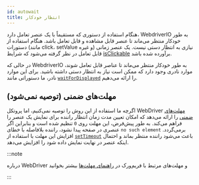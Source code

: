 ```yaml
---
id: autowait
title: انتظار خودکار
---
```


هنگام استفاده از دستوری که مستقیماً با یک عنصر تعامل دارد، WebdriverIO به طور خودکار منتظر می‌ماند تا عنصر قابل مشاهده و قابل تعامل باشد. هنگام استفاده از دستورات (مانند click، setValue و غیره) نیازی به انتظار دستی نیست.
یک عنصر زمانی قابل تعامل در نظر گرفته می‌شود که شرایط [isClickable](https://webdriver.io/docs/api/element/isClickable) برآورده شده باشد.

در حالی که WebdriverIO به طور خودکار منتظر می‌ماند تا عناصر قابل تعامل شوند، موارد نادری وجود دارد که ممکن است نیاز به انتظار دستی داشته باشید. برای این موارد نادر، ما دستوراتی مانند [`waitForDisplayed`](/docs/api/element/waitForDisplayed) را ارائه می‌دهیم.


## مهلت‌های ضمنی (توصیه نمی‌شود)

اگرچه ما استفاده از این روش را توصیه نمی‌کنیم، اما پروتکل WebDriver [مهلت‌های ضمنی](https://w3c.github.io/webdriver/#timeouts) را ارائه می‌دهد که امکان تعیین مدت زمان انتظار راننده برای نمایش یک عنصر را فراهم می‌کند. به طور پیش‌فرض، این مهلت روی `0` تنظیم شده است و بنابراین اگر عنصری در صفحه پیدا نشود، راننده بلافاصله با خطای `no such element` برمی‌گردد. افزایش این مهلت با استفاده از [`setTimeout`](/docs/api/browser/setTimeout) باعث می‌شود راننده منتظر بماند و احتمال اینکه عنصر در نهایت نمایش داده شود را افزایش می‌دهد.

:::note

درباره WebDriver و مهلت‌های مرتبط با فریم‌ورک در [راهنمای مهلت‌ها](/docs/timeouts) بیشتر بخوانید

:::